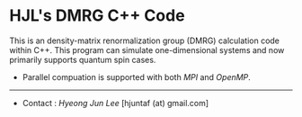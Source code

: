 # HJL's DMRG C++ Code


This is an density-matrix renormalization group (DMRG) calculation code within C++.
This program can simulate one-dimensional systems and now primarily supports quantum spin cases.

- Parallel compuation is supported with both _MPI_ and _OpenMP_.

------------
+ Contact : _Hyeong Jun Lee_ [hjuntaf (at) gmail.com]

